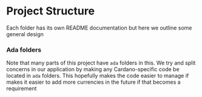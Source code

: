 # Project Structure

Each folder has its own README documentation but here we outline some general design

### Ada folders

Note that many parts of this project have `ada` folders in this. We try and split concerns in our application by making any Cardano-specific code be located in `ada` folders. This hopefully makes the code easier to manage if makes it easier to add more currencies in the future if that becomes a requirement